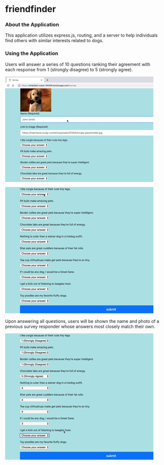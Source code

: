 # friendfinder

### About the Application
This application utilizes express.js, routing, and a server to help individuals find others with similar interests related to dogs. 

### Using the Application
Users will answer a series of 10 questions ranking their agreement with each response from 1 (strongly disagree) to 5 (strongly agree).

![beginning_survey](app/public/assets/images/beginning_survey.gif)

![end_of_survey](app/public/assets/images/end_of_survey.gif)

Upon answering all questions, users will be shown the name and photo of a previous survey responder whose answers most closely match their own. 

![survey_result](app/public/assets/images/survey_result.gif)